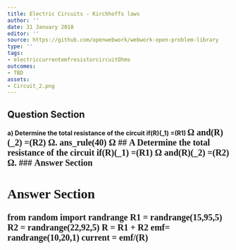 ```yaml
---
title: Electric Circuits - Kirchhoffs laws
author: ''
date: 31 January 2018
editor: ''
source: https://github.com/openwebwork/webwork-open-problem-library
type: ''
tags:
- electriccurrentemfresistorcircuitOhms
outcomes:
- TBD
assets:
- Circuit_2.png
---
```


## Question Section 

<b>
a) Determine the total resistance of the circuit if(R)(_1) =(R1) <span style="font-family: 'Times'; font-size: 20px";>&Omega;<span> and(R)(_2) =(R2) <span style="font-family: 'Times'; font-size: 20px";>&Omega;<span>.
ans_rule(40) <span style="font-family: 'Times'; font-size: 20px";>&Omega;<span>
## A
Determine the total resistance of the circuit if(R)(_1) =(R1) <span style="font-family: 'Times'; font-size: 20px";>&Omega;<span> and(R)(_2) =(R2) <span style="font-family: 'Times'; font-size: 20px";>&Omega;<span>.
### Answer Section


## Answer Section

from random import randrange
R1 = randrange(15,95,5)
R2 = randrange(22,92,5)
R = R1 + R2
emf= randrange(10,20,1)
current = emf/(R)